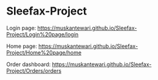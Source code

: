 # Sleefax-Project

Login page: 
https://muskantewari.github.io/Sleefax-Project/Login%20page/login

Home page:
https://muskantewari.github.io/Sleefax-Project/Home%20page/home

Order dashboard:
https://muskantewari.github.io/Sleefax-Project/Orders/orders
